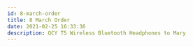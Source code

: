 ```yaml
---
id: 8-marсh-order
title: 8 Marсh Order
date: 2021-02-25 16:33:36
description: QCY T5 Wireless Bluetooth Headphones to Mary
---
```


